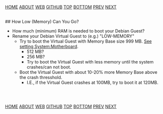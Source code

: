 ---
---

[HOME](index.md)
[ABOUT](README.md)
[WEB](https://osp4diss.vlsm.org/)
[GITHUB](/https://github.com/os2xx/osp4diss)
[TOP](#)
[BOTTOM](#endofpage)
[PREV](index.md#idx0705)
[NEXT](index.md#idx0705)

<br>
## How Low (Memory) Can You Go?

* How much (minimum) RAM is needed to boot your Debian Guest?
* Rename your Debian Virtual Guest to (e.g.) "LOW-MEMORY"
  * Try to boot the Virtual Guest with Memory Base size 999 MB. [See setting System:Motherboard](DebianGuestOnVirtualBox3.md#idx01).
    * 512 MB?
    * 256 MB?
    * Try to boot the Virtual Guest with less memory until the system crashes/can not boot.
  * Boot the Virtual Guest with about 10-20% more Memory Base above the crash thresshold.
    * I.E., if the Virtual Guest crashes at 100MB, try to boot it at 120MB.

<br id="endofpage"><br>

[HOME](index.md)
[ABOUT](README.md)
[WEB](https://osp4diss.vlsm.org/)
[GITHUB](/https://github.com/os2xx/osp4diss)
[TOP](#)
[BOTTOM](#endofpage)
[PREV](index.md#idx0705)
[NEXT](index.md#idx0705)
<br>

